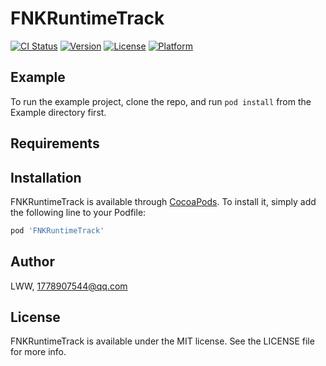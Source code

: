 # FNKRuntimeTrack

[![CI Status](https://img.shields.io/travis/LWW/FNKRuntimeTrack.svg?style=flat)](https://travis-ci.org/LWW/FNKRuntimeTrack)
[![Version](https://img.shields.io/cocoapods/v/FNKRuntimeTrack.svg?style=flat)](https://cocoapods.org/pods/FNKRuntimeTrack)
[![License](https://img.shields.io/cocoapods/l/FNKRuntimeTrack.svg?style=flat)](https://cocoapods.org/pods/FNKRuntimeTrack)
[![Platform](https://img.shields.io/cocoapods/p/FNKRuntimeTrack.svg?style=flat)](https://cocoapods.org/pods/FNKRuntimeTrack)

## Example

To run the example project, clone the repo, and run `pod install` from the Example directory first.

## Requirements

## Installation

FNKRuntimeTrack is available through [CocoaPods](https://cocoapods.org). To install
it, simply add the following line to your Podfile:

```ruby
pod 'FNKRuntimeTrack'
```

## Author

LWW, 1778907544@qq.com

## License

FNKRuntimeTrack is available under the MIT license. See the LICENSE file for more info.
